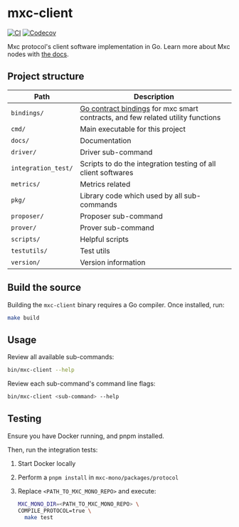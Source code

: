 # mxc-client

[![CI](https://github.com/MXCzkEVM/mxc-client/actions/workflows/test.yml/badge.svg)](https://github.com/MXCzkEVM/mxc-client/actions/workflows/test.yml)
[![Codecov](https://img.shields.io/codecov/c/github/MXCzkEVM/mxc-client?logo=codecov&token=OH6BJMVP6O)](https://codecov.io/gh/MXCzkEVM/mxc-client)

Mxc protocol's client software implementation in Go. Learn more about Mxc nodes with [the docs](https://geneva.mxc.com/docs/Designs/Supernode).

## Project structure

| Path                | Description                                                                                                                            |
| ------------------- |----------------------------------------------------------------------------------------------------------------------------------------|
| `bindings/`         | [Go contract bindings](https://geth.ethereum.org/docs/dapp/native-bindings) for mxc smart contracts, and few related utility functions |
| `cmd/`              | Main executable for this project                                                                                                       |
| `docs/`             | Documentation                                                                                                                          |
| `driver/`           | Driver sub-command                                                                                                                     |
| `integration_test/` | Scripts to do the integration testing of all client softwares                                                                          |
| `metrics/`          | Metrics related                                                                                                                        |
| `pkg/`              | Library code which used by all sub-commands                                                                                            |
| `proposer/`         | Proposer sub-command                                                                                                                   |
| `prover/`           | Prover sub-command                                                                                                                     |
| `scripts/`          | Helpful scripts                                                                                                                        |
| `testutils/`        | Test utils                                                                                                                             |
| `version/`          | Version information                                                                                                                    |

## Build the source

Building the `mxc-client` binary requires a Go compiler. Once installed, run:

```sh
make build
```

## Usage

Review all available sub-commands:

```sh
bin/mxc-client --help
```

Review each sub-command's command line flags:

```sh
bin/mxc-client <sub-command> --help
```

## Testing

Ensure you have Docker running, and pnpm installed.

Then, run the integration tests:

1. Start Docker locally
2. Perform a `pnpm install` in `mxc-mono/packages/protocol`
3. Replace `<PATH_TO_MXC_MONO_REPO>` and execute:

   ```bash
   MXC_MONO_DIR=<PATH_TO_MXC_MONO_REPO> \
   COMPILE_PROTOCOL=true \
     make test
   ```
